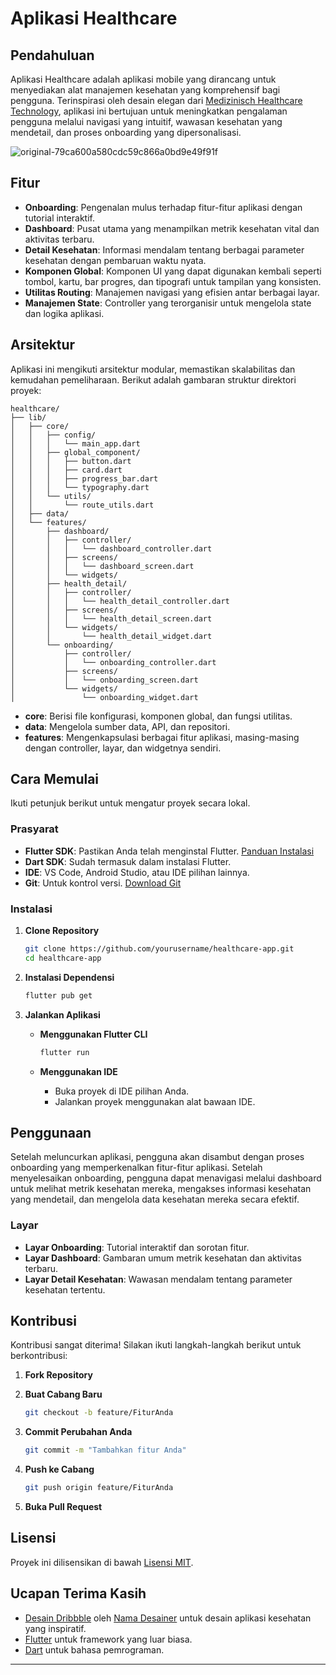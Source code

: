 ﻿# Aplikasi Healthcare

## Pendahuluan

Aplikasi Healthcare adalah aplikasi mobile yang dirancang untuk menyediakan alat manajemen kesehatan yang komprehensif bagi pengguna. Terinspirasi oleh desain elegan dari [Medizinisch Healthcare Technology](https://dribbble.com/shots/20927462-Medizinisch-Healthcare-Technology-Mobile-Apps), aplikasi ini bertujuan untuk meningkatkan pengalaman pengguna melalui navigasi yang intuitif, wawasan kesehatan yang mendetail, dan proses onboarding yang dipersonalisasi.

![original-79ca600a580cdc59c866a0bd9e49f91f](https://github.com/user-attachments/assets/0f84a6d0-343b-4f06-8059-f2575e3dca92)

## Fitur

- **Onboarding**: Pengenalan mulus terhadap fitur-fitur aplikasi dengan tutorial interaktif.
- **Dashboard**: Pusat utama yang menampilkan metrik kesehatan vital dan aktivitas terbaru.
- **Detail Kesehatan**: Informasi mendalam tentang berbagai parameter kesehatan dengan pembaruan waktu nyata.
- **Komponen Global**: Komponen UI yang dapat digunakan kembali seperti tombol, kartu, bar progres, dan tipografi untuk tampilan yang konsisten.
- **Utilitas Routing**: Manajemen navigasi yang efisien antar berbagai layar.
- **Manajemen State**: Controller yang terorganisir untuk mengelola state dan logika aplikasi.

## Arsitektur

Aplikasi ini mengikuti arsitektur modular, memastikan skalabilitas dan kemudahan pemeliharaan. Berikut adalah gambaran struktur direktori proyek:

```
healthcare/
├── lib/
│   ├── core/
│   │   ├── config/
│   │   │   └── main_app.dart
│   │   ├── global_component/
│   │   │   ├── button.dart
│   │   │   ├── card.dart
│   │   │   ├── progress_bar.dart
│   │   │   └── typography.dart
│   │   └── utils/
│   │       └── route_utils.dart
│   ├── data/
│   └── features/
│       ├── dashboard/
│       │   ├── controller/
│       │   │   └── dashboard_controller.dart
│       │   ├── screens/
│       │   │   └── dashboard_screen.dart
│       │   └── widgets/
│       ├── health_detail/
│       │   ├── controller/
│       │   │   └── health_detail_controller.dart
│       │   ├── screens/
│       │   │   └── health_detail_screen.dart
│       │   └── widgets/
│       │       └── health_detail_widget.dart
│       └── onboarding/
│           ├── controller/
│           │   └── onboarding_controller.dart
│           ├── screens/
│           │   └── onboarding_screen.dart
│           └── widgets/
│               └── onboarding_widget.dart
```

- **core**: Berisi file konfigurasi, komponen global, dan fungsi utilitas.
- **data**: Mengelola sumber data, API, dan repositori.
- **features**: Mengenkapsulasi berbagai fitur aplikasi, masing-masing dengan controller, layar, dan widgetnya sendiri.

## Cara Memulai

Ikuti petunjuk berikut untuk mengatur proyek secara lokal.

### Prasyarat

- **Flutter SDK**: Pastikan Anda telah menginstal Flutter. [Panduan Instalasi](https://flutter.dev/docs/get-started/install)
- **Dart SDK**: Sudah termasuk dalam instalasi Flutter.
- **IDE**: VS Code, Android Studio, atau IDE pilihan lainnya.
- **Git**: Untuk kontrol versi. [Download Git](https://git-scm.com/downloads)

### Instalasi

1. **Clone Repository**

   ```bash
   git clone https://github.com/yourusername/healthcare-app.git
   cd healthcare-app
   ```

2. **Instalasi Dependensi**

   ```bash
   flutter pub get
   ```

3. **Jalankan Aplikasi**

   - **Menggunakan Flutter CLI**

     ```bash
     flutter run
     ```

   - **Menggunakan IDE**

     - Buka proyek di IDE pilihan Anda.
     - Jalankan proyek menggunakan alat bawaan IDE.

## Penggunaan

Setelah meluncurkan aplikasi, pengguna akan disambut dengan proses onboarding yang memperkenalkan fitur-fitur aplikasi. Setelah menyelesaikan onboarding, pengguna dapat menavigasi melalui dashboard untuk melihat metrik kesehatan mereka, mengakses informasi kesehatan yang mendetail, dan mengelola data kesehatan mereka secara efektif.

### Layar

- **Layar Onboarding**: Tutorial interaktif dan sorotan fitur.
- **Layar Dashboard**: Gambaran umum metrik kesehatan dan aktivitas terbaru.
- **Layar Detail Kesehatan**: Wawasan mendalam tentang parameter kesehatan tertentu.

## Kontribusi

Kontribusi sangat diterima! Silakan ikuti langkah-langkah berikut untuk berkontribusi:

1. **Fork Repository**

2. **Buat Cabang Baru**

   ```bash
   git checkout -b feature/FiturAnda
   ```

3. **Commit Perubahan Anda**

   ```bash
   git commit -m "Tambahkan fitur Anda"
   ```

4. **Push ke Cabang**

   ```bash
   git push origin feature/FiturAnda
   ```

5. **Buka Pull Request**

## Lisensi

Proyek ini dilisensikan di bawah [Lisensi MIT](LICENSE).

## Ucapan Terima Kasih

- [Desain Dribbble](https://dribbble.com/shots/20927462-Medizinisch-Healthcare-Technology-Mobile-Apps) oleh [Nama Desainer](https://dribbble.com/designerprofile) untuk desain aplikasi kesehatan yang inspiratif.
- [Flutter](https://flutter.dev/) untuk framework yang luar biasa.
- [Dart](https://dart.dev/) untuk bahasa pemrograman.

---
